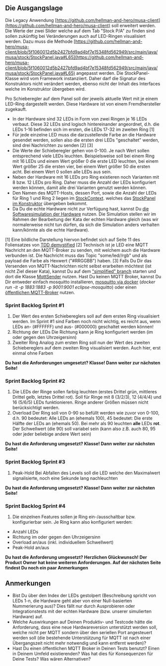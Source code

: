 ## Die Ausgangslage

Die Legacy Anwendung [https://github.com/hellman-and-hero/musa-client](https://github.com/hellman-and-hero/musa-client) soll erweitert werden. Die Werte der zwei Slider welche auf dem Tab "Stock P/A" zu finden sind sollen zukünftig bei Veränderungen auch auf LED-Ringen visualisiert werden. Dazu muss die Methode [https://github.com/hellman-and-hero/musa-client/blob/5f1060012d5b2427bfd9ad4bf7e15348fd562949/src/main/java/musa/stock/StockPanel.java#L65](https://github.com/hellman-and-hero/musa-client/blob/5f1060012d5b2427bfd9ad4bf7e15348fd562949/src/main/java/musa/stock/StockPanel.java#L65) angepasst werden. Die StockPanel-Klasse wird vom Framework instanziiert. Daher darf die Signatur des Konstruktors nicht verändert werden, ebenso nicht der Inhalt des Interfaces welche im Konstruktor übergeben wird.

Pro Schieberegler auf dem Panel soll der jeweils aktuelle Wert mit je einem LED-Ring dargestellt werden. Diese Hardware ist von einem Fremdhersteller zugekauft.

- In der Hardware sind 32 LEDs in Form von zwei Ringen je 16 LEDs verbaut. Diese 32 LEDs sind logisch hintereinander angeordnet, d.h. die LEDs 1-16 befinden sich im ersten, die LEDs 17-32 im zweiten Ring [1]
- Für jede einzelne LED muss die darzustellende Farbe an die Hardware gesendet werden, sollen also die ersten drei LEDs "geschaltet" werden, sind drei Nachrichten zu senden [2] [3]
- Die Werte der Schieberegler gehen von 0-100. Je nach Wert sollen entsprechend viele LEDs leuchten. Beispielsweise soll bei einem Ring mit 16 LEDs und einem Wert größer 0 die erste LED leuchten, bei einem Wert größer 25 die ersten vier, bei einem Wert größer 50 die ersten acht. Bei einem Wert 0 sollen alle LEDs aus sein.
- Neben der Hardware mit 16 LEDs pro Ring existieren noch Varianten mit 8 bzw. 12 LEDs pro Ring. Daher muss die Anzahl der LEDs konfiguriert werden können, damit alle drei Varianten genutzt werden können.
- Den Namen des MQTT-Hosts, dessen Port, sowie die Anzahl der LEDs für Ring 1 und Ring 2 liegen im [StockContext](https://github.com/hellman-and-hero/musa-client/blob/5f1060012d5b2427bfd9ad4bf7e15348fd562949/src/main/java/musa/stock/StockContext.java). welches das [StockPanel im Konstruktor](https://github.com/hellman-and-hero/musa-client/blob/5f1060012d5b2427bfd9ad4bf7e15348fd562949/src/main/java/musa/stock/StockPanel.java#L39) übergeben bekommt.
- Da Du die echte Hardware nicht zur Verfügung hast, kannst Du [die Softwaresimulation der Hardware](https://github.com/hellman-and-hero/tdd-demy-hardware-sim) nutzen. Die Simulation stellen wir im Rahmen der Bearbeitung der Kata der echten Hardware gleich (was wir normalerweise nicht tun dürfen, da sich die Simulation anders verhalten kann/könnte als die echte Hardware).

[1] Eine bildliche Darstellung hiervon befindet sich auf Seite 11 des Foliensatzes von [TDD demystified](https://www.xpdays.de/2018/downloads/174-tdd-demystified/tdd_demystified.pdf)
[2] Technisch ist je LED eine MQTT Nachricht an den MQTT-Broker zu senden, mit welchem auch die Hardware verbunden ist. Die Nachricht muss das Topic "some/led/<led-nummer>/rgb" und als payload die Farbe als Hexwert ("#RRGGBB") haben.
[3] Falls Du Dir das Versenden von MQTT-Nachrichten nicht selbst erarbeiten möchtest (ist nicht Ziel dieser Kata), kannst Du auf dem ["simplified" branch](https://github.com/hellman-and-hero/musa-client/tree/simplified) starten und dort die Klasse [MqttSender](https://github.com/hellman-and-hero/musa-client/blob/simplified/src/main/java/rgbledring/MqttSender.java) nutzen. Hast Du keinen MQTT Broker, kannst Du Dir entweder einfach mosquitto installieren, [mosquitto via docker](https://hub.docker.com/_/eclipse-mosquitto) (_docker run -it -p 1883:1883 -p 9001:9001 eclipse-mosquitto_) oder einen [öffentlichen MQTT-Broker](https://github.com/mqtt/mqtt.org/wiki/public_brokers) nutzen.

### Sprint Backlog Sprint #1

1. Der Wert des ersten Schiebereglers soll auf dem ersten Ring visualisiert werden. Im Sprint #1 sind Farben noch nicht wichtig, es reicht aus, wenn LEDs an- (#FFFFFF) und aus- (#000000) geschaltet werden können!
2. Richtung der LEDs
 Die Richtung kann je Ring konfiguriert werden (im oder gegen den Uhrzeigersinn)
3. Zweiter Ring
 Analog zum ersten Ring soll nun der Wert des zweiten Schiebereglers auf dem zweiten Ring visualisiert werden. Auch hier, erst einmal ohne Farben

**Du hast die Anforderungen umgesetzt? Klasse! Dann weiter zur nächsten Seite!**

### Sprint Backlog Sprint #2

1. Die LEDs der Ringe sollen farbig leuchten (erstes Drittel grün, mittleres Drittel gelb, letztes Drittel rot). Soll für Ringe mit 8 (3/2/3), 12 (4/4/4) und 16 (5/6/5) LEDs funktionieren. Ringe anderer Größen müssen nicht berücksichtigt werden.
2. Overload
 Der Ring soll von 0-90 so befüllt werden wie zuvor von 0-100, d.h. 90 bedeutet: Alle LEDs an (ehemals 100), 45 bedeutet: Die erste Hälfte der LEDs an (ehemals 50). Bei mehr als 90 leuchten **alle** LEDs **rot**. Der Schwellwert (die 90) soll variabel sein (kann also z.B. auch 80, 95 oder jeder beliebige andere Wert sein)

**Du hast die Anforderung umgesetzt? Klasse! Dann weiter zur nächsten Seite!**

### Sprint Backlog Sprint #3

1. Peak-Hold
 Bei Abfallen des Levels soll die LED welche den Maximalwert signalisierte, noch eine Sekunde lang nachleuchten

**Du hast die Anforderung umgesetzt? Klasse! Dann weiter zur nächsten Seite!**

### Sprint Backlog Sprint #4

1. Die einzelnen Features sollen je Ring ein-/ausschaltbar bzw. konfigurierbar sein. Je Ring kann also konfiguriert werden:

- Anzahl LEDs
- Richtung im oder gegen den Uhrzeigersinn
- Overload an/aus (inkl. individuellem Schwellwert)
- Peak-Hold an/aus

**Du hast die Anforderung umgesetzt? Herzlichen Glückwunsch! Der Product Owner hat keine weiteren Anforderungen. Auf der nächsten Seite findest Du noch ein paar Anmerkungen**

## Anmerkungen
- Bist Du über den Index der LEDs gestolpert (Beschreibung spricht von LEDs 1-n, die Hardware geht aber von einer Null-basierten Nummerierung aus)? Dies fällt nur durch Ausprobieren oder Integrationstests mit der echten Hardware (bzw. unserer simulierten Hardware) auf.
- Welche Auswirkungen auf Deinen Produktiv- und Testcode hätte die Anforderung, dass eine neue Hardwareversion unterstützt werden soll, welche nicht per MQTT sondern über den seriellen Port angesteuert werden soll (die bestehende Unterstützung für MQTT ist nach einer Übergangszeit nicht mehr notwendig und kann entfernt werden)?
- Hast Du einen öffentlichen MQTT Broker in Deinen Tests benutzt? Einen in Deinem Umfeld existierenden? Was hat dies für Konsequenzen für Deine Tests? Was wären Alternativen?
